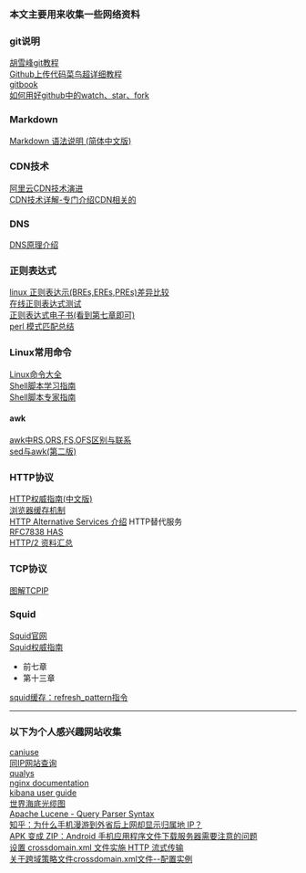 ### 本文主要用来收集一些网络资料

### git说明
[胡雪峰git教程](http://www.liaoxuefeng.com/wiki/0013739516305929606dd18361248578c67b8067c8c017b000 '胡雪峰git教程')  
[Github上传代码菜鸟超详细教程](http://lazynight.me/2898.html 'Github上传代码菜鸟超详细教程')  
[gitbook](https://git-scm.com/book/en/v2 'git book')  
[如何用好github中的watch、star、fork](http://www.jianshu.com/p/6c366b53ea41)  

  
### Markdown
[Markdown 语法说明 (简体中文版)](http://wowubuntu.com/markdown/ 'Markdown 语法说明 (简体中文版)')  


### CDN技术
[阿里云CDN技术演进](http://www.infoq.com/cn/presentations/alibaba-cloud-cdn-technology-evolution#downloadPdf '阿里云CDN技术演进')  
[CDN技术详解-专门介绍CDN相关的](http://pan.baidu.com/s/1jIFeY6U '密码: c3vx')  



### DNS
[DNS原理介绍](https://www.cnhzz.com/bind-dns-base/  'DNS原理介绍')  



### 正则表达式
[linux 正则表达示(BREs,EREs,PREs)差异比较](http://www.cnblogs.com/chengmo/archive/2010/10/10/1847287.html  'linux shell 正则表达式(BREs,EREs,PREs)差异比较')  
[在线正则表达式测试](http://tool.oschina.net/regex/ '在线正则表达式测试')   
[正则表达式电子书(看到第七章即可)](http://pan.baidu.com/s/1qYRKl2W '密码: 19x4')  
[perl 模式匹配总结](http://blog.csdn.net/utopia_wang/article/details/1531285)  
### Linux常用命令
[Linux命令大全](http://man.linuxde.net/ 'Linux命令大全 查询各类Linux常用命令')  
[Shell脚本学习指南](http://pan.baidu.com/s/1mhJ4Hao '密码：skge')  
[Shell脚本专家指南](http://pan.baidu.com/s/1c2mRr7E '密码：tdsk')  

#### awk
[awk中RS,ORS,FS,OFS区别与联系](http://blog.51yip.com/shell/1151.html 'awk中RS,ORS,FS,OFS区别与联系')  
[sed与awk(第二版)](http://pan.baidu.com/s/1boHLjuJ '密码：d9xh')  




### HTTP协议
[HTTP权威指南(中文版)](http://pan.baidu.com/s/1sleYR3v '密码: jtyc')  
[浏览器缓存机制 ](http://www.laruence.com/2010/03/05/1332.html)   
[HTTP Alternative Services 介绍](https://imququ.com/post/http-alt-svc.html) HTTP替代服务  
[RFC7838 HAS](https://tools.ietf.org/html/rfc7838)  
[HTTP/2 资料汇总](https://imququ.com/post/http2-resource.html)  


### TCP协议
[图解TCPIP](http://pan.baidu.com/s/1c2DptwW '密码: 3giu')  

### Squid
[Squid官网](http://www.squid-cache.org/)  
[Squid权威指南](http://home.arcor.de/pangj/squid/)

- 前七章  
- 第十三章

[squid缓存：refresh_pattern指令](http://blog.sina.com.cn/s/blog_5dc960cd0100d5ti.html)  


---
### 以下为个人感兴趣网站收集
[caniuse](http://caniuse.com/ '主要用来分析一些协议是否可以使用及支持')  
[同IP网站查询](http://s.tool.chinaz.com/same '查询某个IP有哪些网站在使用')  
[qualys](https://www.ssllabs.com/projects/index.html '比较多的收集关于SSL相关的资料')    
[nginx documentation](http://nginx.org/en/docs/ 'nginx说明文档')    
[kibana user guide](https://www.elastic.co/guide/en/kibana/current/index.html)  
[世界海底光缆图](http://www.cablemap.info/)   
[Apache Lucene - Query Parser Syntax](http://www.lucenetutorial.com/lucene-query-syntax.html)  
[知乎：为什么手机漫游到外省后上网却显示归属地 IP？](https://www.zhihu.com/question/31923127/answer/53936091)  
[APK 变成 ZIP：Android 手机应用程序文件下载服务器需要注意的问题](http://zyan.cc/android_apk_zip/)  
[设置 crossdomain.xml 文件实施 HTTP 流式传输](http://www.adobe.com/cn/devnet/adobe-media-server/articles/cross-domain-xml-for-streaming.html)  
[关于跨域策略文件crossdomain.xml文件--配置实例](http://www.cnblogs.com/ycpanda/p/3637350.html)  


